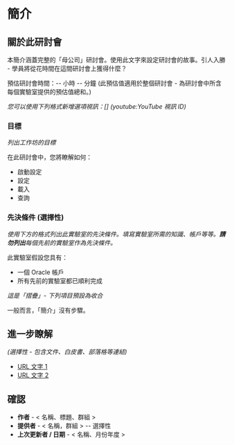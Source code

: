 # 簡介

## 關於此研討會

本簡介涵蓋完整的「母公司」研討會。使用此文字來設定研討會的故事。引人入勝 - 學員將從花時間在這間研討會上獲得什麼？

預估研討會時間：-- 小時 -- 分鐘 (此預估值適用於整個研討會 - 為研討會中所含每個實驗室提供的預估值總和。)

_您可以使用下列格式新增選項視訊：\[\] (youtube:YouTube 視訊 ID)_

[](youtube:zNKxJjkq0Pw)

### 目標

_列出工作坊的目標_

在此研討會中，您將瞭解如何：

*   啟動設定
*   設定
*   載入
*   查詢

### 先決條件 (選擇性)

_使用下方的格式列出此實驗室的先決條件。填寫實驗室所需的知識、帳戶等等。**請勿列出**每個先前的實驗室作為先決條件。_

此實驗室假設您具有：

*   一個 Oracle 帳戶
*   所有先前的實驗室都已順利完成

_這是「摺疊」- 下列項目預設為收合_

一般而言，「簡介」沒有步驟。

## 進一步瞭解

_(選擇性 - 包含文件、白皮書、部落格等連結)_

*   [URL 文字 1](http://docs.oracle.com)
*   [URL 文字 2](http://docs.oracle.com)

## 確認

*   **作者** - < 名稱、標題、群組 >
*   **提供者** - < 名稱，群組 > -- 選擇性
*   **上次更新者 / 日期** - < 名稱、月份年度 >